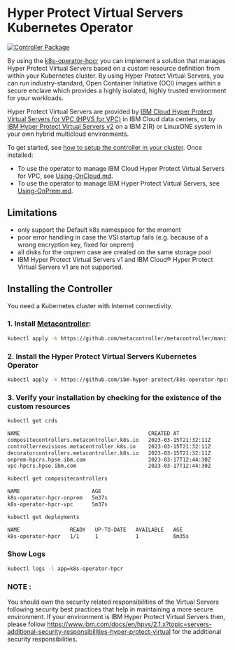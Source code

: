 # Hyper Protect Virtual Servers Kubernetes Operator

[![Controller Package](https://github.com/ibm-hyper-protect/k8s-operator-hpcr/actions/workflows/release-package.yml/badge.svg)](https://github.com/ibm-hyper-protect/k8s-operator-hpcr/actions/workflows/release-package.yml)

By using the [k8s-operator-hpcr](https://github.com/ibm-hyper-protect/k8s-operator-hpcr) you can implement a solution that manages Hyper Protect Virtual Servers based on a custom resource definition from within your Kubernetes cluster. By using Hyper Protect Virtual Servers, you can run industry-standard, Open Container Initiative (OCI) images within a secure enclave which provides a highly isolated, highly trusted environment for your workloads.

Hyper Protect Virtual Servers are provided by [IBM Cloud Hyper Protect Virtual Servers for VPC (HPVS for VPC)](https://cloud.ibm.com/docs/vpc?topic=vpc-about-se#about-hyper-protect-virtual-servers-for-vpc) in IBM Cloud data centers, or by [IBM Hyper Protect Virtual Servers v2](https://www.ibm.com/products/hyper-protect-virtual-servers) on a IBM Z(R) or LinuxONE system in your own hybrid multicloud environments.

To get started, see [how to setup the controller in your cluster](#installing-the-controller).  Once installed:

- To use the operator to manage IBM Cloud Hyper Protect Virtual Servers for VPC, see [Using-OnCloud.md](Using-OnCloud.md).
- To use the operator to manage IBM Hyper Protect Virtual Servers, see [Using-OnPrem.md](Using-OnPrem.md).

## Limitations

- only support the Default k8s namespace for the moment
- poor error handling in case the VSI startup fails (e.g. because of a wrong encryption key, fixed for onprem)
- all disks for the onprem case are created on the same storage pool
- IBM Hyper Protect Virtual Servers v1 and IBM Cloud® Hyper Protect Virtual Servers v1 are not supported.

## Installing the Controller

You need a Kubernetes cluster with Internet connectivity.

### 1. Install [Metacontroller](https://metacontroller.github.io/metacontroller/guide/install.html):
  
  ```bash
  kubectl apply -k https://github.com/metacontroller/metacontroller/manifests/production
  ```

### 2. Install the Hyper Protect Virtual Servers Kubernetes Operator

```bash
kubectl apply -k https://github.com/ibm-hyper-protect/k8s-operator-hpcr/manifests
``` 

### 3. Verify your installation by checking for the existence of the custom resources

```bash
kubectl get crds

NAME                                         CREATED AT
compositecontrollers.metacontroller.k8s.io   2023-03-15T21:32:11Z
controllerrevisions.metacontroller.k8s.io    2023-03-15T21:32:11Z
decoratorcontrollers.metacontroller.k8s.io   2023-03-15T21:32:11Z
onprem-hpcrs.hpse.ibm.com                    2023-03-17T12:44:30Z
vpc-hpcrs.hpse.ibm.com                       2023-03-17T12:44:30Z
```

```bash
kubectl get compositecontrollers

NAME                       AGE
k8s-operator-hpcr-onprem   5m37s
k8s-operator-hpcr-vpc      5m37s
```

```bash
kubectl get deployments

NAME                READY   UP-TO-DATE   AVAILABLE   AGE
k8s-operator-hpcr   1/1     1            1           6m35s
```

### Show Logs

```bash
kubectl logs -l app=k8s-operator-hpcr
```
### NOTE :

You should own the security related responsibilities of the Virtual Servers following security best practices that help in maintaining a more secure environment. If your environment is IBM Hyper Protect Virtual Servers then, please follow https://www.ibm.com/docs/en/hpvs/2.1.x?topic=servers-additional-security-responsibilities-hyper-protect-virtual for the additional security responsibilities.

